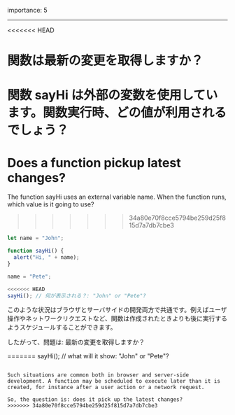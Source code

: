 importance: 5

---

<<<<<<< HEAD
# 関数は最新の変更を取得しますか？

関数 sayHi は外部の変数を使用しています。関数実行時、どの値が利用されるでしょう？
=======
# Does a function pickup latest changes?

The function sayHi uses an external variable name. When the function runs, which value is it going to use?
>>>>>>> 34a80e70f8cce5794be259d25f815d7a7db7cbe3

```js
let name = "John";

function sayHi() {
  alert("Hi, " + name);
}

name = "Pete";

<<<<<<< HEAD
sayHi(); // 何が表示される？: "John" or "Pete"?
```

このような状況はブラウザとサーバサイドの開発両方で共通です。例えばユーザ操作やネットワークリクエストなど、関数は作成されたときよりも後に実行するようスケジュールすることができます。

したがって、問題は: 最新の変更を取得しますか？

=======
sayHi(); // what will it show: "John" or "Pete"?
```

Such situations are common both in browser and server-side development. A function may be scheduled to execute later than it is created, for instance after a user action or a network request.

So, the question is: does it pick up the latest changes?
>>>>>>> 34a80e70f8cce5794be259d25f815d7a7db7cbe3

